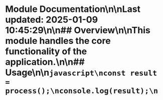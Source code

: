 # Module Documentation\n\nLast updated: 2025-01-09 10:45:29\n\n## Overview\n\nThis module handles the core functionality of the application.\n\n## Usage\n\n```javascript\nconst result = process();\nconsole.log(result);\n```
